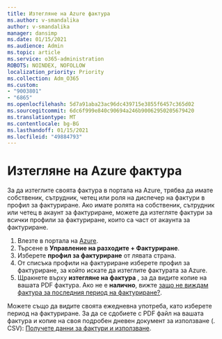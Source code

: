 ```yaml
---
title: Изтегляне на Azure фактура
ms.author: v-smandalika
author: v-smandalika
manager: dansimp
ms.date: 01/15/2021
ms.audience: Admin
ms.topic: article
ms.service: o365-administration
ROBOTS: NOINDEX, NOFOLLOW
localization_priority: Priority
ms.collection: Adm_O365
ms.custom:
- "9003801"
- "6865"
ms.openlocfilehash: 5d7a91aba23ac96dc439715e3855f6457c365d02
ms.sourcegitcommit: 6dc6f999e840c90694a246b90062950205679420
ms.translationtype: MT
ms.contentlocale: bg-BG
ms.lasthandoff: 01/15/2021
ms.locfileid: "49884793"
---
```

# <a name="download-azure-invoice"></a>Изтегляне на Azure фактура

За да изтеглите своята фактура в портала на Azure, трябва да имате собственик, сътрудник, четец или роля на диспечер на фактури в профил за фактуриране. Ако имате ролята на собственик, сътрудник или четец в акаунт за фактуриране, можете да изтегляте фактури за всички профили за фактуриране, които са част от акаунта за фактуриране.

1. Влезте в портала на [Azure](https://portal.azure.com/).
2. Търсене в **Управление на разходите + Фактуриране**.
3. Изберете **профил за фактуриране** от лявата страна.
4. От списъка профили на фактуриране изберете профил за фактуриране, за който искате да изтеглите фактурата за Azure.
5. Щракнете върху **изтегляне на фактура** , за да видите копие на вашата PDF фактура. Ако не е **налично**, вижте [защо не виждам фактура за последния период на фактуриране?](https://docs.microsoft.com/azure/cost-management-billing/manage/download-azure-invoice-daily-usage-date).

Можете също да видите своята ежедневна употреба, като изберете период на фактуриране. За да се сдобиете с PDF файл на вашата фактура и копие на своя подробен дневен документ за използване (. CSV): [Получете данни за фактури и използване](https://docs.microsoft.com/azure/cost-management-billing/manage/download-azure-invoice-daily-usage-date).